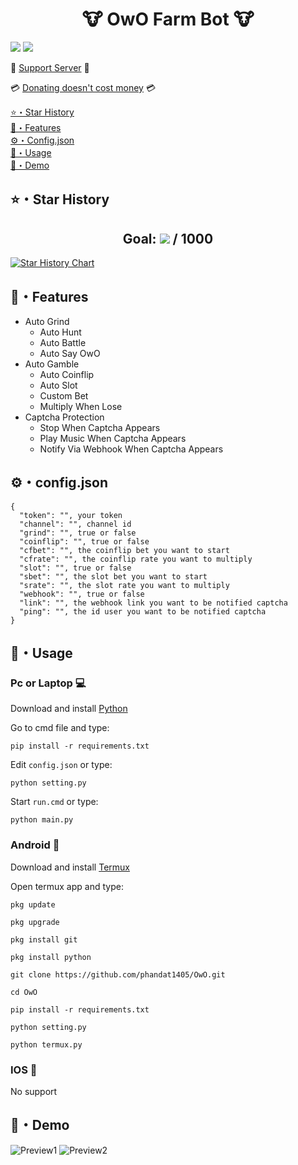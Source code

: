 <h1 align="center">🐮 OwO Farm Bot 🐮</h1>
<p align="center">

<a href="https://github.com/phandat1405/OwO"><img src="https://hits.sh/github.com/phandat1405/OwO.svg?view=today-total&label=Repo%20Today/Total%20Views&color=770ca1&labelColor=007ec6"/></a>
<a href="https://github.com/phandat1405/OwO"><img src="https://img.shields.io/github/last-commit/phandat1405/OwO" /></a><br>
</p>

🤖 [Support Server](https://discord.gg/KNYphawBHN) 🤖

💳 [Donating doesn't cost money](https://link1s.com/Phandat) 💳

[⭐・Star History](#star-history)<br>
[🔮・Features](#features)<br>
[⚙・Config.json](#configjson)<br>
[📡・Usage](#usage)<br>
[🎯・Demo](#demo)<br>

## ⭐・Star History
<h2 align="center">Goal: <a href="https://github.com/phandat1405/OwO/stargazers"><img src="https://img.shields.io/github/stars/phandat1405/OwO" /></a> / 1000</h2>

[![Star History Chart](https://api.star-history.com/svg?repos=phandat1405/OwO&type=Date)](https://star-history.com/#phandat1405/OwO&Date)

## 🔮・Features

-   Auto Grind
    -   Auto Hunt
    -   Auto Battle
    -   Auto Say OwO
-   Auto Gamble
    -   Auto Coinflip
    -   Auto Slot
    -   Custom Bet
    -   Multiply When Lose
-   Captcha Protection
    -   Stop When Captcha Appears
    -   Play Music When Captcha Appears
    -   Notify Via Webhook When Captcha Appears

## ⚙・config.json
```
{
  "token": "", your token
  "channel": "", channel id
  "grind": "", true or false
  "coinflip": "", true or false
  "cfbet": "", the coinflip bet you want to start
  "cfrate": "", the coinflip rate you want to multiply
  "slot": "", true or false
  "sbet": "", the slot bet you want to start
  "srate": "", the slot rate you want to multiply
  "webhook": "", true or false
  "link": "", the webhook link you want to be notified captcha
  "ping": "", the id user you want to be notified captcha
}
```

## 📡・Usage
### Pc or Laptop 💻
Download and install [Python](https://www.python.org/downloads)

Go to cmd file and type:
```
pip install -r requirements.txt
```
Edit `config.json` or type:
```
python setting.py
```
Start `run.cmd` or type:
```
python main.py
```

### Android 📱
Download and install [Termux](https://f-droid.org/packages/com.termux)

Open termux app and type:

```
pkg update
```
```
pkg upgrade
```
```
pkg install git
```
```
pkg install python
```
```
git clone https://github.com/phandat1405/OwO.git
```
```
cd OwO
```
```
pip install -r requirements.txt
```
```
python setting.py
```
```
python termux.py
```

### IOS 💾
No support

## 🎯・Demo
![Preview1](https://media.discordapp.net/attachments/1155833237025869876/1180791532165546065/image.png?ex=657eb4cf&is=656c3fcf&hm=b13f263c6947161d214bdf69658604321ade752415641c462346c66e0c0f1013&=&format=webp&quality=lossless)
![Preview2](https://media.discordapp.net/attachments/1054949701255970836/1182987667412107264/image0.jpg?ex=6586b21e&is=65743d1e&hm=2bdecfb87166992a2bca51be860967f81ed0bed78767f02c6fd081d7b7500dd8&=&format=webp&width=185&height=397)
